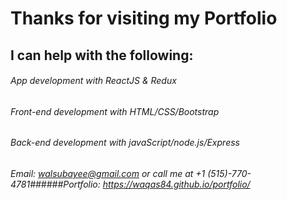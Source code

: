 # Thanks for visiting my Portfolio

## I can help with the following:

 ###### App development with ReactJS & Redux
 ###### Front-end development with HTML/CSS/Bootstrap
 ###### Back-end development with javaScript/node.js/Express
 ###### Email: walsubayee@gmail.com or call me at +1 (515)-770-4781######Portfolio: https://waqas84.github.io/portfolio/
